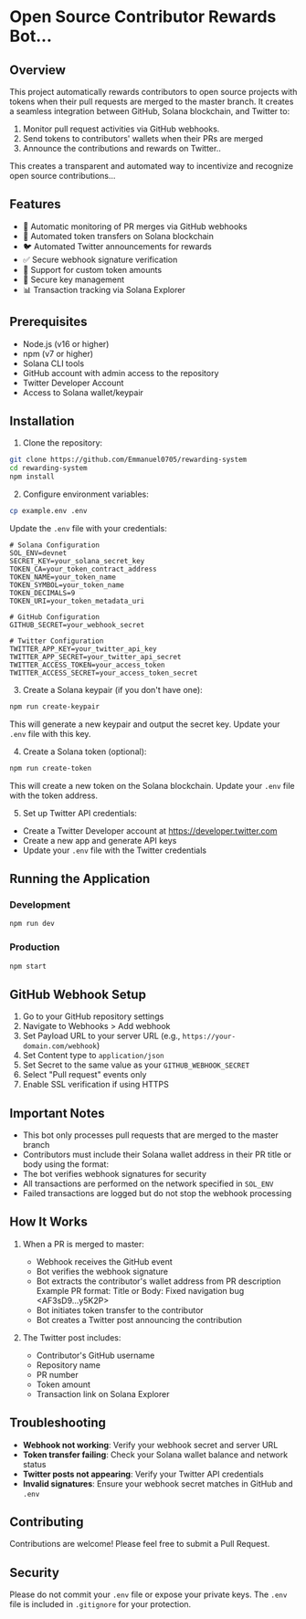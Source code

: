 # Open Source Contributor Rewards Bot...

## Overview

This project automatically rewards contributors to open source projects with tokens when their pull requests are merged to the master branch. It creates a seamless integration between GitHub, Solana blockchain, and Twitter to:

1. Monitor pull request activities via GitHub webhooks.
2. Send tokens to contributors' wallets when their PRs are merged
3. Announce the contributions and rewards on Twitter..

This creates a transparent and automated way to incentivize and recognize open source contributions...

## Features

- 🔄 Automatic monitoring of PR merges via GitHub webhooks
- 💎 Automated token transfers on Solana blockchain
- 🐦 Automated Twitter announcements for rewards
- ✅ Secure webhook signature verification
- 💫 Support for custom token amounts
- 🔐 Secure key management
- 📊 Transaction tracking via Solana Explorer

## Prerequisites

- Node.js (v16 or higher)
- npm (v7 or higher)
- Solana CLI tools
- GitHub account with admin access to the repository
- Twitter Developer Account
- Access to Solana wallet/keypair

## Installation

1. Clone the repository:

```bash
git clone https://github.com/Emmanuel0705/rewarding-system
cd rewarding-system
npm install
```

2. Configure environment variables:

```bash
cp example.env .env
```

Update the `.env` file with your credentials:

```env
# Solana Configuration
SOL_ENV=devnet
SECRET_KEY=your_solana_secret_key
TOKEN_CA=your_token_contract_address
TOKEN_NAME=your_token_name
TOKEN_SYMBOL=your_token_name
TOKEN_DECIMALS=9
TOKEN_URI=your_token_metadata_uri

# GitHub Configuration
GITHUB_SECRET=your_webhook_secret

# Twitter Configuration
TWITTER_APP_KEY=your_twitter_api_key
TWITTER_APP_SECRET=your_twitter_api_secret
TWITTER_ACCESS_TOKEN=your_access_token
TWITTER_ACCESS_SECRET=your_access_token_secret
```

3. Create a Solana keypair (if you don't have one):

```bash
npm run create-keypair
```

This will generate a new keypair and output the secret key. Update your `.env` file with this key.

4. Create a Solana token (optional):

```bash
npm run create-token
```

This will create a new token on the Solana blockchain. Update your `.env` file with the token address.

5. Set up Twitter API credentials:

- Create a Twitter Developer account at https://developer.twitter.com
- Create a new app and generate API keys
- Update your `.env` file with the Twitter credentials

## Running the Application

### Development

```bash
npm run dev
```

### Production

```bash
npm start
```

## GitHub Webhook Setup

1. Go to your GitHub repository settings
2. Navigate to Webhooks > Add webhook
3. Set Payload URL to your server URL (e.g., `https://your-domain.com/webhook`)
4. Set Content type to `application/json`
5. Set Secret to the same value as your `GITHUB_WEBHOOK_SECRET`
6. Select "Pull request" events only
7. Enable SSL verification if using HTTPS

## Important Notes

- This bot only processes pull requests that are merged to the master branch
- Contributors must include their Solana wallet address in their PR title or body using the format: <your-sol-wallet-address-here>
- The bot verifies webhook signatures for security
- All transactions are performed on the network specified in `SOL_ENV`
- Failed transactions are logged but do not stop the webhook processing

## How It Works

1. When a PR is merged to master:

   - Webhook receives the GitHub event
   - Bot verifies the webhook signature
   - Bot extracts the contributor's wallet address from PR description
     Example PR format:
     Title or Body: Fixed navigation bug <AF3sD9...y5K2P>
   - Bot initiates token transfer to the contributor
   - Bot creates a Twitter post announcing the contribution

2. The Twitter post includes:
   - Contributor's GitHub username
   - Repository name
   - PR number
   - Token amount
   - Transaction link on Solana Explorer

## Troubleshooting

- **Webhook not working**: Verify your webhook secret and server URL
- **Token transfer failing**: Check your Solana wallet balance and network status
- **Twitter posts not appearing**: Verify your Twitter API credentials
- **Invalid signatures**: Ensure your webhook secret matches in GitHub and `.env`

## Contributing

Contributions are welcome! Please feel free to submit a Pull Request.

## Security

Please do not commit your `.env` file or expose your private keys. The `.env` file is included in `.gitignore` for your protection.

